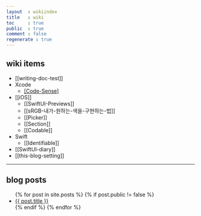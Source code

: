 ```yaml
---
layout  : wikiindex
title   : wiki
toc     : true
public  : true
comment : false
regenerate : true
---
```


## wiki items
* [[writing-doc-test]]
* Xcode
	* [[Code-Sense]](Xcode-Icons)
* [[iOS]]
	* [[SwiftUI-Previews]]
	* [[sRGB-내가-원하는-색을-구현하는-법]]
	* [[Picker]]
	* [[Section]]
	* [[Codable]]
* Swift
	* [[Identifiable]]
* [[SwiftUI-diary]]
* [[this-blog-setting]]

---

## blog posts
<div>
    <ul>
{% for post in site.posts %}
    {% if post.public != false %}
        <li>
            <a class="post-link" href="{{ post.url | prepend: site.baseurl }}">
                {{ post.title }}
            </a>
        </li>
    {% endif %}
{% endfor %}
    </ul>
</div>

